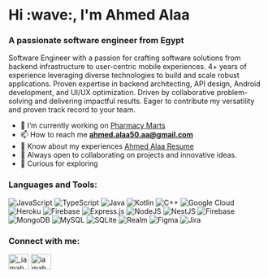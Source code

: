 <h1 align="left">Hi :wave:, I'm Ahmed Alaa</h1>
<h3 align="left">A passionate software engineer from Egypt</h3>
<p dir="auto">Software Engineer with a passion for crafting software solutions from backend infrastructure to user-centric mobile experiences. 4+ years of experience leveraging diverse technologies to build and scale robust applications. Proven expertise in backend architecting, API design, Android development, and UI/UX optimization. Driven by collaborative problem-solving and delivering impactful results. Eager to contribute my versatility and proven track record to your team.</p>

- :telescope: I’m currently working on [Pharmacy Marts](https://www.pharmacymarts.com/)
- :mailbox: How to reach me **ahmed.alaa50.aa@gmail.com**
- :page_facing_up: Know about my experiences [Ahmed Alaa Resume]([https://drive.google.com/file/d/1wXGISBPUCQkrdoohzk4_agY4w8aUOZVV/view?usp=sharing](https://drive.google.com/file/d/1F18yvCWtoHhc31zzrOXgCI0I6jNHV2CA/view?usp=sharing))
- :handshake: Always open to collaborating on projects and innovative ideas.
- :seedling: Curious for exploring

<h3 align="left">Languages and Tools:</h3>

![JavaScript](https://img.shields.io/badge/javascript-%23323330.svg?style=for-the-badge&logo=javascript&logoColor=%23F7DF1E) ![TypeScript](https://img.shields.io/badge/typescript-%23007ACC.svg?style=for-the-badge&logo=typescript&logoColor=white) ![Java](https://img.shields.io/badge/java-%23ED8B00.svg?style=for-the-badge&logo=openjdk&logoColor=white) ![Kotlin](https://img.shields.io/badge/kotlin-%237F52FF.svg?style=for-the-badge&logo=kotlin&logoColor=white) ![C++](https://img.shields.io/badge/c++-%2300599C.svg?style=for-the-badge&logo=c%2B%2B&logoColor=white) ![Google Cloud](https://img.shields.io/badge/GoogleCloud-%234285F4.svg?style=for-the-badge&logo=google-cloud&logoColor=white) ![Heroku](https://img.shields.io/badge/heroku-%23430098.svg?style=for-the-badge&logo=heroku&logoColor=white) ![Firebase](https://img.shields.io/badge/firebase-%23039BE5.svg?style=for-the-badge&logo=firebase) ![Express.js](https://img.shields.io/badge/express.js-%23404d59.svg?style=for-the-badge&logo=express&logoColor=%2361DAFB) ![NodeJS](https://img.shields.io/badge/node.js-6DA55F?style=for-the-badge&logo=node.js&logoColor=white) ![NestJS](https://img.shields.io/badge/nestjs-%23E0234E.svg?style=for-the-badge&logo=nestjs&logoColor=white) ![Firebase](https://img.shields.io/badge/Firebase-039BE5?style=for-the-badge&logo=Firebase&logoColor=white) ![MongoDB](https://img.shields.io/badge/MongoDB-%234ea94b.svg?style=for-the-badge&logo=mongodb&logoColor=white) ![MySQL](https://img.shields.io/badge/mysql-%2300000f.svg?style=for-the-badge&logo=mysql&logoColor=white) ![SQLite](https://img.shields.io/badge/sqlite-%2307405e.svg?style=for-the-badge&logo=sqlite&logoColor=white) ![Realm](https://img.shields.io/badge/Realm-39477F?style=for-the-badge&logo=realm&logoColor=white) ![Figma](https://img.shields.io/badge/figma-%23F24E1E.svg?style=for-the-badge&logo=figma&logoColor=white) ![Jira](https://img.shields.io/badge/jira-%230A0FFF.svg?style=for-the-badge&logo=jira&logoColor=white)
<h3 align="left">Connect with me:</h3>
<p align="left">
<a href="https://twitter.com/_iamahmedalaa" target="blank"><img align="center" src="https://raw.githubusercontent.com/rahuldkjain/github-profile-readme-generator/master/src/images/icons/Social/twitter.svg" alt="_iamahmedalaa" height="30" width="40" /></a>
<a href="https://www.linkedin.com/in/iamahmedalaa/" target="blank"><img align="center" src="https://raw.githubusercontent.com/rahuldkjain/github-profile-readme-generator/master/src/images/icons/Social/linked-in-alt.svg" alt="iamahmedalaa" height="30" width="40" /></a>
</p>
